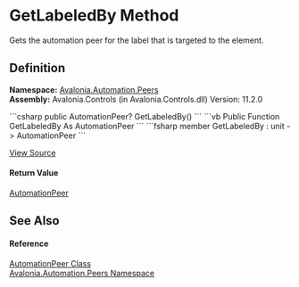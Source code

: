 # GetLabeledBy Method


Gets the automation peer for the label that is targeted to the element.



## Definition
**Namespace:** <a href="N_Avalonia_Automation_Peers">Avalonia.Automation.Peers</a>  
**Assembly:** Avalonia.Controls (in Avalonia.Controls.dll) Version: 11.2.0

<Tabs groupId="api-code-preview">
<TabItem value="csharp" label="C#">
```csharp
public AutomationPeer? GetLabeledBy()
```
</TabItem>
<TabItem value="vb" label="VB">
```vb
Public Function GetLabeledBy As AutomationPeer
```
</TabItem>
<TabItem value="fsharp" label="F#">
```fsharp
member GetLabeledBy : unit -> AutomationPeer 
```
</TabItem>
</Tabs>



<a href="https://github.com/AvaloniaUI/Avalonia/tree/master/src/Avalonia.Controls/Automation/Peers/AutomationPeer.cs#L103" title="View the source code">View Source</a>



#### Return Value
<a href="T_Avalonia_Automation_Peers_AutomationPeer">AutomationPeer</a>  


## See Also


#### Reference
<a href="T_Avalonia_Automation_Peers_AutomationPeer">AutomationPeer Class</a>  
<a href="N_Avalonia_Automation_Peers">Avalonia.Automation.Peers Namespace</a>  


